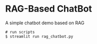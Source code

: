 # RAG-Based ChatBot
A simple chatbot demo based on RAG

```angular2html
# run scripts
$ streamlit run rag_chatbot.py
```